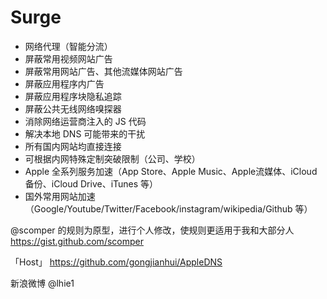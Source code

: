 # Surge

* 网络代理（智能分流）
* 屏蔽常用视频网站广告
* 屏蔽常用网站广告、其他流媒体网站广告
* 屏蔽应用程序内广告
* 屏蔽应用程序块隐私追踪
* 屏蔽公共无线网络嗅探器
* 消除网络运营商注入的 JS 代码
* 解决本地 DNS 可能带来的干扰
* 所有国内网站均直接连接
* 可根据内网特殊定制突破限制（公司、学校）
* Apple 全系列服务加速（App Store、Apple Music、Apple流媒体、iCloud备份、iCloud Drive、iTunes 等）
* 国外常用网站加速（Google/Youtube/Twitter/Facebook/instagram/wikipedia/Github 等）

@scomper 的规则为原型，进行个人修改，使规则更适用于我和大部分人
https://gist.github.com/scomper

「Host」
https://github.com/gongjianhui/AppleDNS


新浪微博 @lhie1
